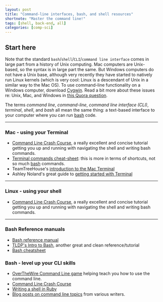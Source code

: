 ```yaml
---
layout: post
title: "Command-line interfaces, bash, and shell resources"
shortnote: "Master the command line!"
tags: [shell, back-end, all]
categories: [comp-sci]
---
```

## Start here
Note that the standard `bash`/`shell`/`CLI`/`command line interface` comes in large part from a history of Unix computing. Mac computers are Unix-based, so the syntax is in large part the same. But Windows computers do not have a Unix base, although very recently they have started to natively run Linux kernels (which is very cool: Linux is a descendant of Unix in a similar way to the Mac OS). To use command-line functionality on a Windows computer, download [Cygwin](https://www.cygwin.com/). Read a bit more about these issues re: Unix, Mac, and Windows in [this Quora question](https://www.quora.com/If-Mac-OS-X-and-Linux-are-based-on-Unix-then-what-is-Windows-based-on-and-why-was-it-implemented-like-this-by-Bill-Gates).

The terms *command line*, *command-line*, *command line interface (CLI)*, *terminal*, *shell*, and *bash* all mean the same thing: a text-based interface to your computer where you can run [bash](http://cs.lmu.edu/~ray/notes/bash/) code.

<hr>

### Mac - using your Terminal
* [Command Line Crash Course](https://learnpythonthehardway.org/book/appendixa.html), a really excellent and concise tutorial getting you up and running with navigating the shell and writing bash commands.
* [Terminal commands cheat-sheet](https://github.com/0nn0/terminal-mac-cheatsheet): this is more in terms of shortcuts, not so much [bash](http://cs.lmu.edu/~ray/notes/bash/) commands.
* TeamTreeHouse's [introduction to the Mac Terminal](http://blog.teamtreehouse.com/introduction-to-the-mac-os-x-command-line)
* Ashley Noland's great guide to [getting started with Terminal](https://ashleynolan.co.uk/blog/getting-started-with-terminal)

<hr>

### Linux - using your shell
* [Command Line Crash Course](https://learnpythonthehardway.org/book/appendixa.html), a really excellent and concise tutorial getting you up and running with navigating the shell and writing bash commands.

<hr>

### Bash Reference manuals
* [Bash reference manual](http://www.gnu.org/software/bash/manual/bashref.html)
* [TLDP's Intro to Bash](http://www.tldp.org/HOWTO/Bash-Prog-Intro-HOWTO.html), another great and clean reference/tutorial
* [Bash cheatsheet](https://gist.github.com/hofmannsven/8392477)

### Bash - level up your CLI skills
* [OverTheWire Command Line game](http://overthewire.org/wargames/bandit/) helping teach you how to use the command line.
* [Command Line Crash Course](https://learnpythonthehardway.org/book/appendixa.html)
* [Writing a shell in Ruby](http://www.blackbytes.info/2016/07/writing-a-shell-in-ruby/)
* [Blog posts on command line topics](https://quickleft.com/blog/tag/command-line/) from various writers.
